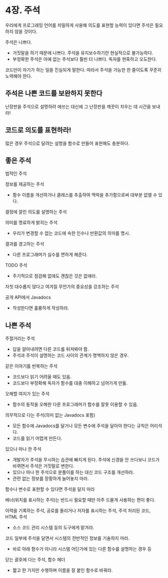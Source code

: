 # 4장. 주석

우리에게 프로그래밍 언어를 치밀하게 사용해 의도를 표현할 능력이 있다면 주석은 필요하지 않을 것이다.

주석은 나쁘다.

- 거짓말을 하기 때문에 나쁘다. 주석을 유지보수하기란 현실적으로 불가능하다.
- 부정확한 주석은 아예 없는 주석보다 훨씬 더 나쁘다. 독자를 현혹하고 오도한다.

코드만이 자기가 하는 일을 진실되게 말한다. 따라서 주석을 가능한 한 줄이도록 꾸준히 노력해야 한다.

## 주석은 나쁜 코드를 보완하지 못한다

난장판을 주석으로 설명하려 애쓰는 대신에 그 난장판을 깨끗이 치우는 데 시간을 보내라!

## 코드로 의도를 표현하라!

많은 경우 주석으로 달려는 설명을 함수로 만들어 표현해도 충분하다.

## 좋은 주석

법적인 주석

정보를 제공하는 주석

- 함수 이름을 개선하거나 클래스를 추출하여 맥락을 추가함으로써 대부분 없앨 수 있다.

결정에 깔린 의도를 설명하는 주석

의미를 명료하게 밝히는 주석

- 우리가 변경할 수 없는 코드에 속한 인수나 반환값의 의미를 명시.

결과를 경고하는 주석

- 다른 프로그래머가 실수를 면하게 해준다.

TODO 주석

- 주기적으로 점검해 없애도 괜찮은 것은 없애라.

자칫 대수롭지 않다고 여겨질 무언가의 중요성을 강조하는 주석

공개 API에서 Javadocs

- 작성한다면 훌륭하게 작성하라.

## 나쁜 주석

주절거리는 주석

- 답을 알아내려면 다른 코드를 뒤져봐야 함.
- 주석과 주석이 설명하는 코드 사이의 관계가 명백하지 않은 경우.

같은 이야기를 반복하는 주석

- 코드보다 읽기 어려울 때도 있음.
- 코드보다 부정확해 독자가 함수를 대충 이해하고 넘어가게 만듦.

오해할 여지가 있는 주석

- 함수의 동작을 오해한 다른 프로그래머가 함수를 잘못 이용할 수 있음.

의무적으로 다는 주석(의미 없는 Javadocs 포함)

- 모든 함수에 Javadocs를 달거나 모든 변수에 주석을 달아야 한다는 규칙은 어리석다.
- 코드를 읽기 어렵게 만든다.

있으나 마나 한 주석

- 개발자가 주석을 무시하는 습관에 빠지게 된다. 주석에 신경을 안 쓰다보니 코드가 바뀌면서 주석은 거짓말로 변한다.
- 있으나 마나 한 주석으로 분풀이를 하는 대신 코드 구조를 개선하라.
- 관련 없는 정보를 장황하게 늘어놓지 마라.

함수나 변수로 표현할 수 있다면 주석을 달지 마라

배너(위치를 표시하는 주석)는 반드시 필요할 때만 아주 드물게 사용하는 편이 좋다.

이력을 기록하는 주석, 공로를 돌리거나 저자를 표시하는 주석, 주석 처리된 코드, HTML 주석

- 소스 코드 관리 시스템 등의 도구에게 맡겨라.

코드 일부에 주석을 달면서 시스템의 전반적인 정보를 기술하지 마라.

- 바로 아래 함수가 아니라 시스템 어딘가에 있는 다른 함수를 설명하는 경우 등

닫는 괄호에 다는 주석, 함수 헤더

- 짧고 한 가지만 수행하며 이름을 잘 붙인 함수로 바꿔라.

